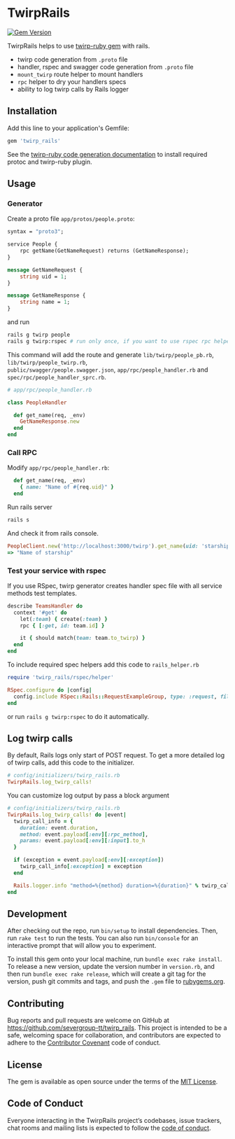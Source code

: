 # TwirpRails

[![Gem Version](https://badge.fury.io/rb/twirp_rails.svg)](https://badge.fury.io/rb/twirp_rails)

TwirpRails helps to use [twirp-ruby gem](https://github.com/twitchtv/twirp-ruby) with rails.

 * twirp code generation from ```.proto``` file
 * handler, rspec and swagger code generation from ```.proto``` file
 * `mount_twirp` route helper to mount handlers
 * `rpc` helper to dry your handlers specs
 * ability to log twirp calls by Rails logger

## Installation

Add this line to your application's Gemfile:

```ruby
gem 'twirp_rails'
```

See the [twirp-ruby code generation documentation](https://github.com/twitchtv/twirp-ruby/wiki/Code-Generation) 
to install required protoc and twirp-ruby plugin.

## Usage

### Generator

Create a proto file ```app/protos/people.proto```:
```proto
syntax = "proto3";

service People {
    rpc getName(GetNameRequest) returns (GetNameResponse);
}

message GetNameRequest {
    string uid = 1;
}

message GetNameResponse {
    string name = 1;
}
```

and run

```sh
rails g twirp people
rails g twirp:rspec # run only once, if you want to use rspec rpc helper
```

This command will add the route and generate ```lib/twirp/people_pb.rb```, ```lib/twirp/people_twirp.rb```,  
```public/swagger/people.swagger.json```,  ```app/rpc/people_handler.rb``` and ```spec/rpc/people_handler_sprc.rb```.
```ruby
# app/rpc/people_handler.rb

class PeopleHandler

  def get_name(req, _env)
    GetNameResponse.new
  end
end
```

### Call RPC

Modify ```app/rpc/people_handler.rb```:
```ruby
  def get_name(req, _env)
    { name: "Name of #{req.uid}" }
  end
```

Run rails server
```sh
rails s
```

And check it from rails console.
```ruby
PeopleClient.new('http://localhost:3000/twirp').get_name(uid: 'starship').data.name
=> "Name of starship"
```

### Test your service with rspec

If you use RSpec, twirp generator creates handler spec file with all service methods test templates. 

```ruby
describe TeamsHandler do
  context '#get' do
    let(:team) { create(:team) } 
    rpc { [:get, id: team.id] }

    it { should match(team: team.to_twirp) }
  end
end
```

To include required spec helpers add this code to ```rails_helper.rb```
```ruby
require 'twirp_rails/rspec/helper'

RSpec.configure do |config|
  config.include RSpec::Rails::RequestExampleGroup, type: :request, file_path: %r{spec/api}
end 
```

or run ```rails g twirp:rspec``` to do it automatically.

## Log twirp calls

By default, Rails logs only start of POST request. To get a more detailed log of twirp calls, add this code to the initializer.

```ruby
# config/initializers/twirp_rails.rb
TwirpRails.log_twirp_calls!
```

You can customize log output by pass a block argument

```ruby
# config/initializers/twirp_rails.rb
TwirpRails.log_twirp_calls! do |event|
  twirp_call_info = {
    duration: event.duration,
    method: event.payload[:env][:rpc_method],
    params: event.payload[:env][:input].to_h
  }

  if (exception = event.payload[:env][:exception])
    twirp_call_info[:exception] = exception
  end

  Rails.logger.info "method=%{method} duration=%{duration}" % twirp_call_info
end
```

## Development

After checking out the repo, run `bin/setup` to install dependencies. Then, run `rake test` to run the tests. You can also run `bin/console` for an interactive prompt that will allow you to experiment.

To install this gem onto your local machine, run `bundle exec rake install`. To release a new version, update the version number in `version.rb`, and then run `bundle exec rake release`, which will create a git tag for the version, push git commits and tags, and push the `.gem` file to [rubygems.org](https://rubygems.org).

## Contributing

Bug reports and pull requests are welcome on GitHub at https://github.com/severgroup-tt/twirp_rails. This project is intended to be a safe, welcoming space for collaboration, and contributors are expected to adhere to the [Contributor Covenant](http://contributor-covenant.org) code of conduct.

## License

The gem is available as open source under the terms of the [MIT License](https://opensource.org/licenses/MIT).

## Code of Conduct

Everyone interacting in the TwirpRails project’s codebases, issue trackers, chat rooms and mailing lists is expected to follow the [code of conduct](https://github.com/[USERNAME]/twirp_rails/blob/master/CODE_OF_CONDUCT.md).
